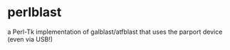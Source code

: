 # perlblast
a Perl-Tk implementation of galblast/atfblast that uses the parport device (even via USB!)
